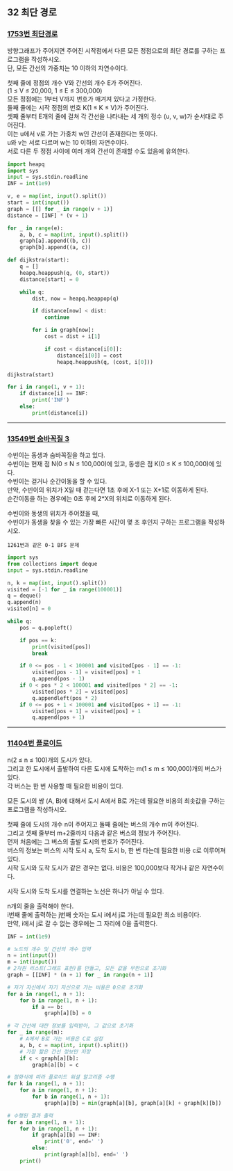 ## 32 최단 경로

### [1753번 최단경로](https://boj.kr/1753)

방향그래프가 주어지면 주어진 시작점에서 다른 모든 정점으로의 최단 경로를 구하는 프로그램을 작성하시오.  
단, 모든 간선의 가중치는 10 이하의 자연수이다.

첫째 줄에 정점의 개수 V와 간선의 개수 E가 주어진다.  
(1 ≤ V ≤ 20,000, 1 ≤ E ≤ 300,000)  
모든 정점에는 1부터 V까지 번호가 매겨져 있다고 가정한다.  
둘째 줄에는 시작 정점의 번호 K(1 ≤ K ≤ V)가 주어진다.  
셋째 줄부터 E개의 줄에 걸쳐 각 간선을 나타내는 세 개의 정수 (u, v, w)가 순서대로 주어진다.  
이는 u에서 v로 가는 가중치 w인 간선이 존재한다는 뜻이다.  
u와 v는 서로 다르며 w는 10 이하의 자연수이다.  
서로 다른 두 정점 사이에 여러 개의 간선이 존재할 수도 있음에 유의한다.

```python
import heapq
import sys
input = sys.stdin.readline
INF = int(1e9)

v, e = map(int, input().split())
start = int(input())
graph = [[] for _ in range(v + 1)]
distance = [INF] * (v + 1)

for _ in range(e):
    a, b, c = map(int, input().split())
    graph[a].append((b, c))
    graph[b].append((a, c))

def dijkstra(start):
    q = []
    heapq.heappush(q, (0, start))
    distance[start] = 0

    while q:
        dist, now = heapq.heappop(q)

        if distance[now] < dist:
            continue

        for i in graph[now]:
            cost = dist + i[1]

            if cost < distance[i[0]]:
                distance[i[0]] = cost
                heapq.heappush(q, (cost, i[0]))

dijkstra(start)

for i in range(1, v + 1):
    if distance[i] == INF:
        print('INF')
    else:
        print(distance[i])
```

---

### [13549번 숨바꼭질 3](https://boj.kr/13549)

수빈이는 동생과 숨바꼭질을 하고 있다.  
수빈이는 현재 점 N(0 ≤ N ≤ 100,000)에 있고, 동생은 점 K(0 ≤ K ≤ 100,000)에 있다.  
수빈이는 걷거나 순간이동을 할 수 있다.  
만약, 수빈이의 위치가 X일 때 걷는다면 1초 후에 X-1 또는 X+1로 이동하게 된다.  
순간이동을 하는 경우에는 0초 후에 2\*X의 위치로 이동하게 된다.

수빈이와 동생의 위치가 주어졌을 때,  
수빈이가 동생을 찾을 수 있는 가장 빠른 시간이 몇 초 후인지 구하는 프로그램을 작성하시오.

```text
1261번과 같은 0-1 BFS 문제
```

```python
import sys
from collections import deque
input = sys.stdin.readline

n, k = map(int, input().split())
visited = [-1 for _ in range(100001)]
q = deque()
q.append(n)
visited[n] = 0

while q:
    pos = q.popleft()

    if pos == k:
        print(visited[pos])
        break

    if 0 <= pos - 1 < 100001 and visited[pos - 1] == -1:
        visited[pos - 1] = visited[pos] + 1
        q.append(pos - 1)
    if 0 < pos * 2 < 100001 and visited[pos * 2] == -1:
        visited[pos * 2] = visited[pos]
        q.appendleft(pos * 2)
    if 0 <= pos + 1 < 100001 and visited[pos + 1] == -1:
        visited[pos + 1] = visited[pos] + 1
        q.append(pos + 1)
```

---

### [11404번 플로이드](https://boj.kr/11404)

n(2 ≤ n ≤ 100)개의 도시가 있다.  
그리고 한 도시에서 출발하여 다른 도시에 도착하는 m(1 ≤ m ≤ 100,000)개의 버스가 있다.  
각 버스는 한 번 사용할 때 필요한 비용이 있다.

모든 도시의 쌍 (A, B)에 대해서 도시 A에서 B로 가는데 필요한 비용의 최솟값을 구하는 프로그램을 작성하시오.

첫째 줄에 도시의 개수 n이 주어지고 둘째 줄에는 버스의 개수 m이 주어진다.  
그리고 셋째 줄부터 m+2줄까지 다음과 같은 버스의 정보가 주어진다.  
먼저 처음에는 그 버스의 출발 도시의 번호가 주어진다.  
버스의 정보는 버스의 시작 도시 a, 도착 도시 b, 한 번 타는데 필요한 비용 c로 이루어져 있다.  
시작 도시와 도착 도시가 같은 경우는 없다. 비용은 100,000보다 작거나 같은 자연수이다.

시작 도시와 도착 도시를 연결하는 노선은 하나가 아닐 수 있다.

n개의 줄을 출력해야 한다.  
i번째 줄에 출력하는 j번째 숫자는 도시 i에서 j로 가는데 필요한 최소 비용이다.  
만약, i에서 j로 갈 수 없는 경우에는 그 자리에 0을 출력한다.

```python
INF = int(1e9)

# 노드의 개수 및 간선의 개수 입력
n = int(input())
m = int(input())
# 2차원 리스트(그래프 표현)를 만들고, 모든 값을 무한으로 초기화
graph = [[INF] * (n + 1) for _ in range(n + 1)]

# 자기 자신에서 자기 자신으로 가는 비용은 0으로 초기화
for a in range(1, n + 1):
    for b in range(1, n + 1):
        if a == b:
            graph[a][b] = 0

# 각 간선에 대한 정보를 입력받아, 그 값으로 초기화
for _ in range(m):
    # A에서 B로 가는 비용은 C로 설정
    a, b, c = map(int, input().split())
    # 가장 짧은 간선 정보만 저장
    if c < graph[a][b]:
        graph[a][b] = c

# 점화식에 따라 플로이드 워셜 알고리즘 수행
for k in range(1, n + 1):
    for a in range(1, n + 1):
        for b in range(1, n + 1):
            graph[a][b] = min(graph[a][b], graph[a][k] + graph[k][b])

# 수행된 결과 출력
for a in range(1, n + 1):
    for b in range(1, n + 1):
        if graph[a][b] == INF:
            print('0', end=' ')
        else:
            print(graph[a][b], end=' ')
    print()
```

